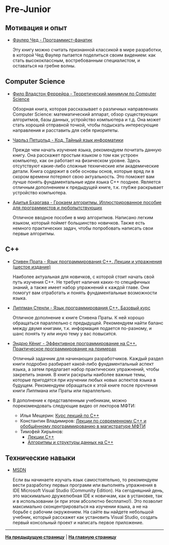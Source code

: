 # Pre-Junior

## Мотивация и опыт

- [Фаулер Чед - Программист-фанатик](https://www.ozon.ru/product/programmist-fanatik-32218784)

    Эту книгу можно считать признанной классикой в мире разработки, в которой Чед Фаулер пытается поделиться своим видением: как стать высококлассным, востребованным специалистом, и оставаться на гребне волны.

## Computer Science

- [Фило Владстон Феррейра - Теоретический минимум по Computer Science](https://www.ozon.ru/product/teoreticheskiy-minimum-po-computer-science-vse-chto-nuzhno-programmistu-i-razrabotchiku-144946027)

    Обзорная книга, которая рассказывает о различных направлениях Computer Science: математический аппарат, обзор существующих алгоритмов, базы данных, устройство компьютера и т.д. Она может стать хорошей отправной точкой, чтобы подыскать интересующие направления и расставить для себя приоритеты.

- [Чарльз Петцольд - Код. Тайный язык информатики](https://www.ozon.ru/context/detail/id/125884)

    Прежде чем начать изучение языка, рекомендуем почитать данную книгу. Она расскажет простым языком о том как устроен компьютер, как он работает на физическом уровне. Здесь отсутствуют какие-либо сложные технические или академические детали. Книга содержит в себе основы основ, которые вряд ли в скором времени потеряют свою актуальность. Это поможет вам лучше понять фундаментальные идеи языка C++ позднее. Является отличным дополнением к предыдущей книге, т.к. глубже раскрывает устройство компьютера.

- [Адитья Бхаргава - Грокаем алгоритмы. Иллюстрированное пособие для программистов и любопытствующих](https://www.ozon.ru/product/grokaem-algoritmy-illyustrirovannoe-posobie-dlya-programmistov-i-lyubopytstvuyushchih-139296295)

    Отличное вводное пособие в мир алгоритмов. Написано легким языком, который поймет большинство новичков. Также есть немного практических задач, чтобы попробовать написать свои первые алгоритмы.

## C++

- [Стивен Прата - Язык программирования C++. Лекции и упражнения (шестое издание)](https://www.ozon.ru/product/yazyk-programmirovaniya-c-lektsii-i-uprazhneniya-147417584)

    Наиболее актуальная для новичков, с которой стоит начать свой путь изучения C++. Не требует наличия каких-то специфичных знаний, а также имеет набор упражнений к каждой главе. Они помогут вам отработать и понять фундаментальные возможности языка.

- [Липпман Стенли - Язык программирования C++. Базовый курс](https://www.ozon.ru/product/yazyk-programmirovaniya-c-bazovyy-kurs-147417585)

    Отличное дополнение к книге Стивена Праты. К ней хорошо обращаться параллельно с предыдущей. Рекомендуем найти баланс между двумя книгами, т.к. информация подается по-разному, и шанс понять ту или иную тему у вас повысится.

- [Эндрю Кёниг - Эффективное программирование на C++. Практическое программирование на примерах](https://www.ozon.ru/product/effektivnoe-programmirovanie-na-c-prakticheskoe-programmirovanie-na-primerah-1273565)

    Отличный задачник для начинающих разработчиков. Каждый раздел книги подробно разбирает какой-либо фундаментальный аспект языка, а затем предлагает набор практических упражнений, чтобы закрепить знания. В книги раскрыты наиболее важные темы, которые пригодятся при изучении любых новых аспектов языка в будущем. Рекомендуем обращаться к этой книге после прочтения книги Липпмана или Праты или параллельно.

- В дополнение к представленным учебникам, можно порекомендовать следующие видео от лекторов МФТИ:
    - Илья Мещерин: [Курс лекций по C++](https://www.youtube.com/playlist?list=PL4_hYwCyhAvY2dY_tnTv3-TJThzcloCvM)
    - Константин Владимиров: [Лекции по современному C++ и обобщённому программированию в магистратуре МФТИ](https://www.youtube.com/channel/UCvmBEbr9NZt7UEh9doI7n_A/featured)
    - Тимофей Хирьянов:
        - [Лекции C++](https://www.youtube.com/playlist?list=PLRDzFCPr95fItmofHO4KuGjfGtbQtEj-x)
        - [Алгоритмы и структуры данных на C++](https://www.youtube.com/playlist?list=PLRDzFCPr95fL_5Xvnufpwj2uYZnZBBnsr)

## Технические навыки

- [MSDN](https://docs.microsoft.com/ru-ru/cpp/build/vscpp-step-0-installation?view=msvc-160)

    Если вы начинаете изучать язык самостоятельно, то рекомендуем вести разработку первых программ или выполнять упражнения в IDE Microsoft Visual Studio (Community Edition). На сегодняшний день, это маскимально дружелюбная IDE к новичкам, как в установке, так и в использовании (и при этом абсолютно бесплатно!). Это позволит максимально сконцентрироваться на изучении языка, а не на борьбе с рабочим окружением. На сайте вы найдете небольшой учебник, который расскажет как установить Visual Studio, создать первый консольный проект и написать первое приложение.

---

[**На предыдущую страницу**](Overview.md) | [**На главную страницу**](../README.md)
